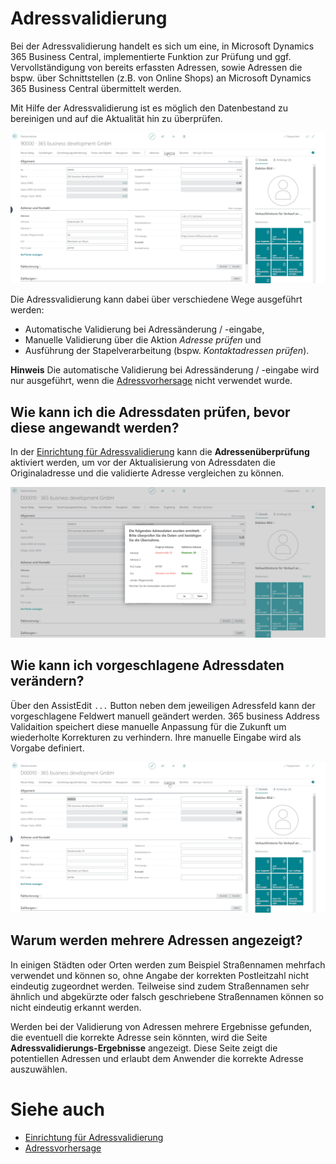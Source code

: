 # Adressvalidierung

Bei der Adressvalidierung handelt es sich um eine, in Microsoft Dynamics 365 Business Central, implementierte Funktion zur Prüfung und ggf. Vervollständigung von bereits erfassten Adressen, sowie Adressen die bspw. über Schnittstellen (z.B. von Online Shops) an Microsoft Dynamics 365 Business Central übermittelt werden.

Mit Hilfe der Adressvalidierung ist es möglich den Datenbestand zu bereinigen und auf die Aktualität hin zu überprüfen.

![Adressvalidierung](/assets/images/365-business-address-validation/addressvalidation.de-DE.gif)

Die Adressvalidierung kann dabei über verschiedene Wege ausgeführt werden:

 - Automatische Validierung bei Adressänderung / -eingabe,
 - Manuelle Validierung über die Aktion *Adresse prüfen* und
 - Ausführung der Stapelverarbeitung (bspw. *Kontaktadressen prüfen*).

<div class="alert alert-info">
    <i class="fa-duotone fa-solid fa-circle-info fa-xl"></i>
    <strong>Hinweis</strong> Die automatische Validierung bei Adressänderung / -eingabe wird nur ausgeführt, wenn die <a href="address-prediction.md">Adressvorhersage</a> nicht verwendet wurde.
</div>

## Wie kann ich die Adressdaten prüfen, bevor diese angewandt werden?

In der [Einrichtung für Adressvalidierung](setup.md) kann die **Adressenüberprüfung** aktiviert werden, um vor der Aktualisierung von Adressdaten die Originaladresse und die validierte Adresse vergleichen zu können.

![Adressenüberprüfung](/assets/images/365-business-address-validation/address-compare.de-DE.png)

## Wie kann ich vorgeschlagene Adressdaten verändern?

Über den AssistEdit `...` Button neben dem jeweiligen Adressfeld kann der vorgeschlagene Feldwert manuell geändert werden. 365 business Address Validaition speichert diese manuelle Anpassung für die Zukunft um wiederholte Korrekturen zu verhindern.
Ihre manuelle Eingabe wird als Vorgabe definiert.

![Adressvalidierung](/assets/images/365-business-address-validation/address-compare.de-DE.gif)

## Warum werden mehrere Adressen angezeigt?

In einigen Städten oder Orten werden zum Beispiel Straßennamen mehrfach verwendet und können so, ohne Angabe der korrekten Postleitzahl nicht eindeutig zugeordnet werden. Teilweise sind zudem Straßennamen sehr ähnlich und abgekürzte oder falsch geschriebene Straßennamen können so nicht eindeutig erkannt werden.

Werden bei der Validierung von Adressen mehrere Ergebnisse gefunden, die eventuell die korrekte Adresse sein könnten, wird die Seite **Adressvalidierungs-Ergebnisse** angezeigt. Diese Seite zeigt die potentiellen Adressen und erlaubt dem Anwender die korrekte Adresse auszuwählen.

# Siehe auch 
 - [Einrichtung für Adressvalidierung](setup.md)
 - [Adressvorhersage](address-prediction.md)